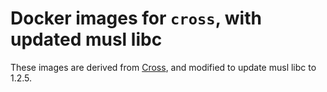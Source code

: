 # Docker images for `cross`, with updated musl libc

These images are derived from [Cross](https://github.com/cross-rs/cross), and modified to update musl libc to 1.2.5.
